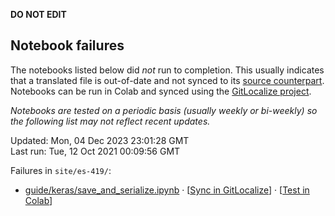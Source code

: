 __DO NOT EDIT__

## Notebook failures

The notebooks listed below did *not* run to completion. This usually indicates
that a translated file is out-of-date and not synced to its
[source counterpart](../en-snapshot/). Notebooks can be run in Colab and synced
using the [GitLocalize project](https://gitlocalize.com/tensorflow/docs-l10n).

*Notebooks are tested on a periodic basis (usually weekly or bi-weekly) so the
following list may not reflect recent updates.*

Updated: Mon, 04 Dec 2023 23:01:28 GMT<br/>
Last run: Tue, 12 Oct 2021 00:09:56 GMT

Failures in <code>site/es-419/</code>:

* [guide/keras/save_and_serialize.ipynb](https://github.com/tensorflow/docs-l10n/blob/master/site/es-419/guide/keras/save_and_serialize.ipynb) · [[Sync in GitLocalize](https://gitlocalize.com/repo/4592/es/site/en-snapshot/guide/keras/save_and_serialize.ipynb)] · [[Test in Colab](https://colab.research.google.com/github/tensorflow/docs-l10n/blob/master/site/es-419/guide/keras/save_and_serialize.ipynb)]

